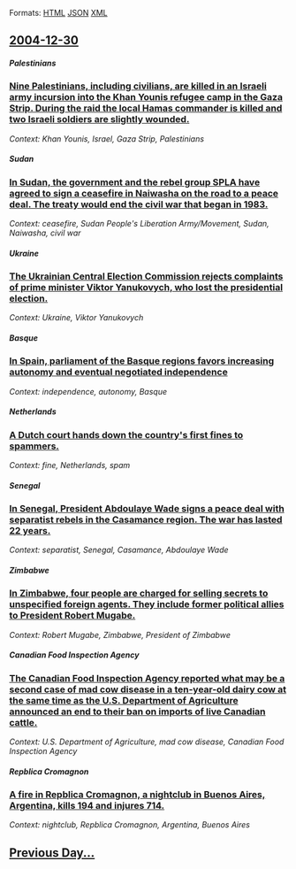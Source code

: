 
Formats: [HTML](2004/12/30/index.html)  [JSON](2004/12/30/index.json)  [XML](2004/12/30/index.xml)  

## [2004-12-30](/news/2004/12/30/index.md)

##### Palestinians
### [ Nine Palestinians, including civilians, are killed in an Israeli army incursion into the Khan Younis refugee camp in the Gaza Strip. During the raid the local Hamas commander is killed and two Israeli soldiers are slightly wounded. ](/news/2004/12/30/nine-palestinians-including-civilians-are-killed-in-an-israeli-army-incursion-into-the-khan-younis-refugee-camp-in-the-gaza-strip-during.md)
_Context: Khan Younis, Israel, Gaza Strip, Palestinians_

##### Sudan
### [ In Sudan, the government and the rebel group SPLA have agreed to sign a ceasefire in Naiwasha on the road to a peace deal. The treaty would end the civil war that began in 1983. ](/news/2004/12/30/in-sudan-the-government-and-the-rebel-group-spla-have-agreed-to-sign-a-ceasefire-in-naiwasha-on-the-road-to-a-peace-deal-the-treaty-would.md)
_Context: ceasefire, Sudan People's Liberation Army/Movement, Sudan, Naiwasha, civil war_

##### Ukraine
### [ The Ukrainian Central Election Commission rejects complaints of prime minister Viktor Yanukovych, who lost the presidential election. ](/news/2004/12/30/the-ukrainian-central-election-commission-rejects-complaints-of-prime-minister-viktor-yanukovych-who-lost-the-presidential-election.md)
_Context: Ukraine, Viktor Yanukovych_

##### Basque
### [ In Spain, parliament of the Basque regions favors increasing autonomy and eventual negotiated independence ](/news/2004/12/30/in-spain-parliament-of-the-basque-regions-favors-increasing-autonomy-and-eventual-negotiated-independence.md)
_Context: independence, autonomy, Basque_

##### Netherlands
### [ A Dutch court hands down the country's first fines to spammers. ](/news/2004/12/30/a-dutch-court-hands-down-the-country-s-first-fines-to-spammers.md)
_Context: fine, Netherlands, spam_

##### Senegal
### [ In Senegal, President Abdoulaye Wade signs a peace deal with separatist rebels in the Casamance region. The war has lasted 22 years. ](/news/2004/12/30/in-senegal-president-abdoulaye-wade-signs-a-peace-deal-with-separatist-rebels-in-the-casamance-region-the-war-has-lasted-22-years.md)
_Context: separatist, Senegal, Casamance, Abdoulaye Wade_

##### Zimbabwe
### [ In Zimbabwe, four people are charged for selling secrets to unspecified foreign agents. They include former political allies to President Robert Mugabe. ](/news/2004/12/30/in-zimbabwe-four-people-are-charged-for-selling-secrets-to-unspecified-foreign-agents-they-include-former-political-allies-to-president-r.md)
_Context: Robert Mugabe, Zimbabwe, President of Zimbabwe_

##### Canadian Food Inspection Agency
### [ The Canadian Food Inspection Agency reported what may be a second case of mad cow disease in a ten-year-old dairy cow at the same time as the U.S. Department of Agriculture announced an end to their ban on imports of live Canadian cattle. ](/news/2004/12/30/the-canadian-food-inspection-agency-reported-what-may-be-a-second-case-of-mad-cow-disease-in-a-ten-year-old-dairy-cow-at-the-same-time-as-t.md)
_Context: U.S. Department of Agriculture, mad cow disease, Canadian Food Inspection Agency_

##### Repblica Cromagnon
### [ A fire in Repblica Cromagnon, a nightclub in Buenos Aires, Argentina, kills 194 and injures 714. ](/news/2004/12/30/a-fire-in-republica-cromagnon-a-nightclub-in-buenos-aires-argentina-kills-194-and-injures-714.md)
_Context: nightclub, Repblica Cromagnon, Argentina, Buenos Aires_

## [Previous Day...](/news/2004/12/29/index.md)

